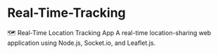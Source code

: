 # Real-Time-Tracking
🗺️ Real-Time Location Tracking App
A real-time location-sharing web application using Node.js, Socket.io, and Leaflet.js.
